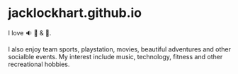 # jacklockhart.github.io

I love :sound: :pizza: & :ocean:.


I also enjoy team sports, playstation, movies, beautiful adventures and other socialble events.
My interest include music, technology, fitness and other recreational hobbies.
